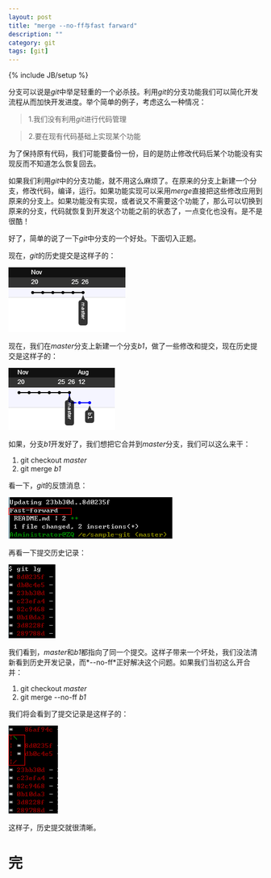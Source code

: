 ```yaml
---
layout: post
title: "merge --no-ff与fast farward"
description: ""
category: git
tags: [git]
---
```

{% include JB/setup %}

分支可以说是*git*中举足轻重的一个必杀技。利用*git*的分支功能我们可以简化开发流程从而加快开发进度。举个简单的例子，考虑这么一种情况：    

>1.我们没有利用*git*进行代码管理

>2.要在现有代码基础上实现某个功能  

为了保持原有代码，我们可能要备份一份，目的是防止修改代码后某个功能没有实现反而不知道怎么恢复回去。  

如果我们利用*git*中的分支功能，就不用这么麻烦了。在原来的分支上新建一个分支，修改代码，编译，运行。如果功能实现可以采用*merge*直接把这些修改应用到原来的分支上。如果功能没有实现，或者说又不需要这个功能了，那么可以切换到原来的分支，代码就恢复到开发这个功能之前的状态了，一点变化也没有。是不是很酷！  

好了，简单的说了一下*git*中分支的一个好处。下面切入正题。  

现在，*git*的历史提交是这样子的：  

![git-graph0](/images/git-graph0.png)  

现在，我们在*master*分支上新建一个分支*b1*，做了一些修改和提交，现在历史提交是这样子的：  

![git-graph1](/images/git-graph1.png)  

如果，分支*b1*开发好了，我们想把它合并到*master*分支，我们可以这么来干：  

1. git checkout *master*
2. git merge *b1*  

看一下，*git*的反馈消息：  

![git-graph2](/images/git-graph2.png)  

再看一下提交历史记录：  

![git-graph3](/images/git-graph3.png)  

我们看到，*master*和*b1*都指向了同一个提交。这样子带来一个坏处，我们没法清新看到历史开发记录，而*--no-ff*正好解决这个问题。如果我们当初这么开合并： 

1. git checkout *master*
2. git merge --no-ff *b1*   

我们将会看到了提交记录是这样子的：  

![git-graph4](/images/git-graph4.png)  

这样子，历史提交就很清晰。  

完
=





